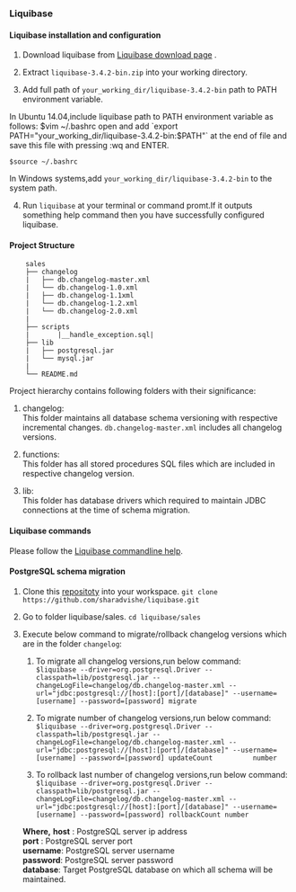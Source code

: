 ### Liquibase ###

#### Liquibase installation and configuration ####

1. Download liquibase from [Liquibase download page](https://github.com/liquibase/liquibase/releases/download/liquibase-parent-3.4.2/liquibase-3.4.2-bin.zip) .

2. Extract `liquibase-3.4.2-bin.zip` into your working directory.

3. Add full path of `your_working_dir/liquibase-3.4.2-bin` path to PATH environment variable.  
  
  In Ubuntu 14.04,include liquibase path to PATH environment variable as follows:
    $vim ~/.bashrc
    open and add `export PATH="your_working_dir/liquibase-3.4.2-bin:$PATH"` at the end of file and save this file with pressing :wq and ENTER.

    $source ~/.bashrc

  In Windows systems,add `your_working_dir/liquibase-3.4.2-bin` to the system path.

4. Run `liquibase` at your terminal or command promt.If it outputs something help command then you have successfully configured liquibase.

#### Project Structure ####

        sales
        ├── changelog
        |   ├── db.changelog-master.xml
        |   └── db.changelog-1.0.xml
        |   ├── db.changelog-1.1xml
        |   └── db.changelog-1.2.xml
        |   └── db.changelog-2.0.xml
        |
        ├── scripts
        |       |__handle_exception.sql|    
        ├── lib
        |   ├── postgresql.jar
        |   └── mysql.jar
        |      
        └── README.md

Project hierarchy contains following folders with their significance:  

  1. changelog:  
        This folder maintains all database schema versioning with respective incremental changes.
        `db.changelog-master.xml` includes all changelog versions.

  2. functions:  
        This folder has all stored procedures SQL files which are included in respective changelog version.

  3. lib:  
        This folder has database drivers which required to maintain JDBC connections at the time of schema migration.

                          
#### Liquibase commands ####

Please follow the [Liquibase commandline help](http://www.liquibase.org/documentation/command_line.html).

#### PostgreSQL schema migration ####

1. Clone this [repositoty](https://github.com/sharadvishe/liquibase.git) into your workspace.
  `git clone https://github.com/sharadvishe/liquibase.git`

2. Go to folder liquibase/sales.
    `cd liquibase/sales`

3. Execute below command to migrate/rollback changelog versions which are in the folder `changelog`:
    1. To migrate all changelog versions,run below command:  
        `$liquibase --driver=org.postgresql.Driver --classpath=lib/postgresql.jar --changeLogFile=changelog/db.changelog-master.xml --url="jdbc:postgresql://[host]:[port]/[database]" --username=[username] --password=[password] migrate`

    2. To migrate number of changelog versions,run below command:  
        `$liquibase --driver=org.postgresql.Driver --classpath=lib/postgresql.jar --changeLogFile=changelog/db.changelog-master.xml --url="jdbc:postgresql://[host]:[port]/[database]" --username=[username] --password=[password] updateCount          number`

    3. To rollback last number of changelog versions,run below command:  
        `$liquibase --driver=org.postgresql.Driver --classpath=lib/postgresql.jar --changeLogFile=changelog/db.changelog-master.xml --url="jdbc:postgresql://[host]:[port]/[database]" --username=[username] --password=[password] rollbackCount number`

    **Where,**
        **host**    : PostgreSQL server ip address  
        **port**    : PostgreSQL server port  
        **username**: PostgreSQL server username  
        **password**: PostgreSQL server password  
        **database**: Target PostgreSQL database on which all schema will be maintained.        
